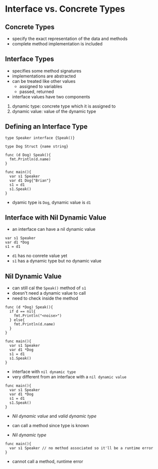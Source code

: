 # Interface vs. Concrete Types

## Concrete Types

- specify the exact representation of the data and methods
- complete method implementation is included

## Interface Types

- specifies some method signatures
- implementations are abstracted
- can be treated like other values
  - assigned to variables
  - passed, returned
- interface values have two components

1. dynamic type: concrete type which it is assigned to
2. dynamic value: value of the dynamic type

## Defining an Interface Type

```golang
type Speaker interface {Speak()}

type Dog Struct {name string}

func (d Dog) Speak(){
  fmt.Println(d.name)
}

func main(){
  var s1 Speaker
  var d1 Dog{"Brian"}
  s1 = d1
  s1.Speak()
}
```

- dyamic type is `Dog`, dynamic value is `d1`

## Interface with Nil Dynamic Value

- an interface can have a nil dynamic value

```golang
var s1 Speaker
var d1 *Dog
s1 = d1
```

- `d1` has no conrete value yet
- `s1` has a dynamic type but no dynamic value

## Nil Dynamic Value

- can still cal the `Speak()` method of `s1`
- doesn't need a dynamic value to call
- need to check inside the method

```golang
func (d *Dog) Speak(){
  if d == nil{
    fmt.Println("<noise>")
  } else{
    fmt.Println(d.name)
  }
}

func main(){
  var s1 Speaker
  var d1 *Dog
  s1 = d1
  s1.Speak()
}
```

- interface with `nil dynamic type`
- very different from an interface with a `nil dynamic value`

```golang
func main(){
  var s1 Speaker
  var d1 *Dog
  s1 = d1
  s1.Speak()
}
```

- *Nil dynamic value* and *valid dynamic type*
- can call a method since type is known

- *Nil dynamic type*

```golang
func main(){
  var s1 Speaker // no method associated so it'll be a runtime error
}
```

- cannot call a method, runtime error
